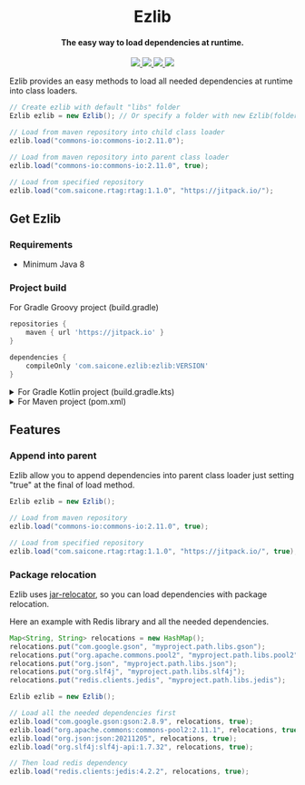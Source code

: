 <h1 align="center">Ezlib</h1>

<h4 align="center">The easy way to load dependencies at runtime.</h4>

<p align="center">
    <a href="https://www.codefactor.io/repository/github/saicone/ezlib">
        <img src="https://www.codefactor.io/repository/github/saicone/ezlib/badge?style=flat-square"/>
    </a>
    <a href="https://github.com/saicone/ezlib">
        <img src="https://img.shields.io/github/languages/code-size/saicone/ezlib?style=flat-square"/>
    </a>
    <a href="https://github.com/saicone/ezlib">
        <img src="https://img.shields.io/tokei/lines/github/saicone/ezlib?style=flat-square"/>
    </a>
    <a href="https://jitpack.io/#com.saicone/ezlib">
        <img src="https://jitpack.io/v/com.saicone/ezlib.svg?style=flat-square"/>
    </a>
</p>

Ezlib provides an easy methods to load all needed dependencies at runtime into class loaders.

```java
// Create ezlib with default "libs" folder
Ezlib ezlib = new Ezlib(); // Or specify a folder with new Ezlib(folder);

// Load from maven repository into child class loader
ezlib.load("commons-io:commons-io:2.11.0");

// Load from maven repository into parent class loader
ezlib.load("commons-io:commons-io:2.11.0", true);

// Load from specified repository
ezlib.load("com.saicone.rtag:rtag:1.1.0", "https://jitpack.io/");
```

## Get Ezlib

### Requirements
*  Minimum Java 8

### Project build
For Gradle Groovy project (build.gradle)
```groovy
repositories {
    maven { url 'https://jitpack.io' }
}

dependencies {
    compileOnly 'com.saicone.ezlib:ezlib:VERSION'
}
```

<details>
  <summary>For Gradle Kotlin project (build.gradle.kts)</summary>
  
  ```kotlin
  repositories {
      maven("https://jitpack.io")
  }

  dependencies {
      compileOnly("com.saicone.ezlib:ezlib:VERSION")
  }
  ```
</details>

<details>
  <summary>For Maven project (pom.xml)</summary>
  
  ```xml
  <repositories>
      <repository>
          <id>Jitpack</id>
          <url>https://jitpack.io</url>
      </repository>
  </repositories>
    
  <dependencies>
      <dependency>
          <groupId>com.saicone.ezlib</groupId>
          <artifactId>ezlib</artifactId>
          <version>VERSION</version>
      </dependency>
  </dependencies>
  ```
</details>

## Features

### Append into parent
Ezlib allow you to append dependencies into parent class loader just setting "true" at the final of load method.
```java
Ezlib ezlib = new Ezlib();

// Load from maven repository
ezlib.load("commons-io:commons-io:2.11.0", true);

// Load from specified repository
ezlib.load("com.saicone.rtag:rtag:1.1.0", "https://jitpack.io/", true);
```

### Package relocation
Ezlib uses [jar-relocator](https://github.com/lucko/jar-relocator), so you can load dependencies with package relocation.

Here an example with Redis library and all the needed dependencies.
```java
Map<String, String> relocations = new HashMap();
relocations.put("com.google.gson", "myproject.path.libs.gson");
relocations.put("org.apache.commons.pool2", "myproject.path.libs.pool2");
relocations.put("org.json", "myproject.path.libs.json");
relocations.put("org.slf4j", "myproject.path.libs.slf4j");
relocations.put("redis.clients.jedis", "myproject.path.libs.jedis");

Ezlib ezlib = new Ezlib();

// Load all the needed dependencies first
ezlib.load("com.google.gson:gson:2.8.9", relocations, true);
ezlib.load("org.apache.commons:commons-pool2:2.11.1", relocations, true);
ezlib.load("org.json:json:20211205", relocations, true);
ezlib.load("org.slf4j:slf4j-api:1.7.32", relocations, true);

// Then load redis dependency
ezlib.load("redis.clients:jedis:4.2.2", relocations, true);
```
